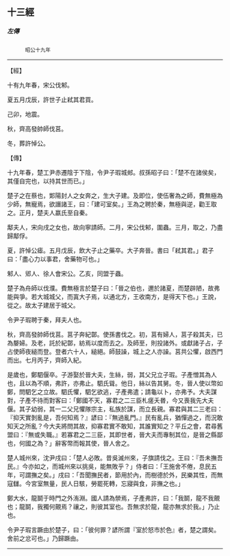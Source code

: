 

## 十三經

##### 左傳
　　　`昭公十九年`

* * *

【經】

十有九年春，宋公伐邾。

夏五月戊辰，許世子止弒其君買。

己卯，地震。

秋，齊高發帥師伐莒。

冬，葬許悼公。

【傳】

十九年春，楚工尹赤遷陰于下陰，令尹子瑕城郟。叔孫昭子曰：「楚不在諸侯矣，其僅自完也，以持其世而已。」

楚子之在蔡也，郹陽封人之女奔之，生大子建。及即位，使伍奢為之師，費無極為少師，無寵焉，欲譖諸王，曰：「建可室矣。」王為之聘於秦，無極與逆，勸王取之。正月，楚夫人嬴氏至自秦。

鄅夫人，宋向戌之女也，故向寧請師。二月，宋公伐邾，圍蟲。三月，取之，乃盡歸鄅俘。

夏，許悼公瘧。五月戊辰，飲大子止之藥卒。大子奔晉。書曰「弒其君。」君子曰：「盡心力以事君，舍藥物可也。」

邾人、郳人、徐人會宋公。乙亥，同盟于蟲。

楚子為舟師以伐濮。費無極言於楚子曰：「晉之伯也，邇於諸夏，而楚辟陋，故弗能與爭。若大城城父，而寘大子焉，以通北方，王收南方，是得天下也。」王說，從之。故太子建居于城父。

令尹子瑕聘于秦，拜夫人也。

秋，齊高發帥師伐莒。莒子奔紀鄣。使孫書伐之。初，莒有婦人，莒子殺其夫，已為嫠婦。及老，託於紀鄣，紡焉以度而去之。及師至，則投諸外。或獻諸子占，子占使師夜縋而登。登者六十人，縋絕。師鼓譟，城上之人亦譟。莒共公懼，啟西門而出。七月丙子，齊師入紀。

是歲也，鄭駟偃卒。子游娶於晉大夫，生絲，弱，其父兄立子瑕。子產憎其為人也，且以為不順，弗許，亦弗止。駟氏聳。他日，絲以告其舅。冬，晉人使以幣如鄭，問駟乞之立故。駟氏懼，駟乞欲逃，子產弗遣；請龜以卜，亦弗予。大夫謀對，子產不待而對客曰：「鄭國不天，寡君之二三臣札瘥夭昬，今又喪我先大夫偃。其子幼弱，其一二父兄懼隊宗主，私族於謀，而立長親。寡君與其二三老曰：『抑天實剝亂是，吾何知焉？』諺曰：『無過亂門。』民有亂兵，猶憚過之，而況敢知天之所亂？今大夫將問其故，抑寡君實不敢知，其誰實知之？平丘之會，君尋舊盟曰：『無或失職。』若寡君之二三臣，其即世者，晉大夫而專制其位，是晉之縣鄙也，何國之為？」辭客幣而報其使，晉人舍之。

楚人城州來，沈尹戌曰：「楚人必敗。昔吳滅州來，子旗請伐之。王曰：『吾未撫吾民。』今亦如之，而城州來以挑吳，能無敗乎？」侍者曰：「王施舍不倦，息民五年，可謂撫之矣。」戌曰：「吾聞撫民者，節用於內，而樹德於外，民樂其性，而無寇讎。今宮室無量，民人日駭，勞罷死轉，忘寢與食，非撫之也。」

鄭大水，龍鬬于時門之外洧淵。國人請為禜焉，子產弗許，曰：「我鬬，龍不我覿也；龍鬬，我獨何覿焉？禳之，則彼其室也。吾無求於龍，龍亦無求於我。」乃止也。

令尹子瑕言蹶由於楚子，曰：「彼何罪？諺所謂『室於怒市於色』者，楚之謂矣。舍前之忿可也。」乃歸蹶由。

* * *

